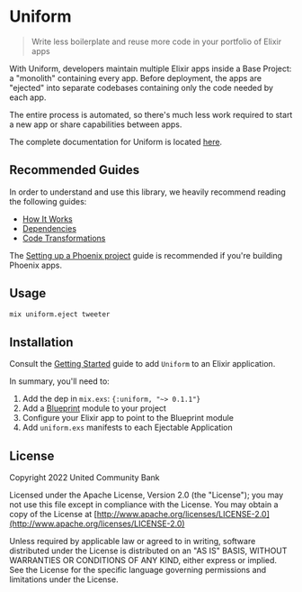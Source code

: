 # Uniform

> Write less boilerplate and reuse more code in your portfolio of Elixir apps

With Uniform, developers maintain multiple Elixir apps inside a Base Project: a
"monolith" containing every app. Before deployment, the apps are "ejected" into
separate codebases containing only the code needed by each app.

The entire process is automated, so there's much less work required to start a
new app or share capabilities between apps.

The complete documentation for Uniform is located
[here](https://hexdocs.pm/uniform/).

## Recommended Guides

In order to understand and use this library, we heavily recommend reading the
following guides:

- [How It Works](https://hexdocs.pm/uniform/how-it-works.html)
- [Dependencies](https://hexdocs.pm/uniform/dependencies.html)
- [Code Transformations](https://hexdocs.pm/uniform/code-transformations.html)

The [Setting up a Phoenix
project](https://hexdocs.pm/uniform/setting-up-a-phoenix-project.html) guide is
recommended if you're building Phoenix apps.

## Usage

```bash
mix uniform.eject tweeter
```

## Installation

Consult the [Getting Started](https://hexdocs.pm/uniform/getting-started.html)
guide to add `Uniform` to an Elixir application.

In summary, you'll need to:

1. Add the dep in `mix.exs`: `{:uniform, "~> 0.1.1"}`
2. Add a [Blueprint](https://hexdocs.pm/uniform/Uniform.Blueprint.html) module to your project
3. Configure your Elixir app to point to the Blueprint module
4. Add `uniform.exs` manifests to each Ejectable Application

## License

Copyright 2022 United Community Bank

Licensed under the Apache License, Version 2.0 (the "License"); you may not use
this file except in compliance with the License.  You may obtain a copy of the
License at [http://www.apache.org/licenses/LICENSE-2.0](http://www.apache.org/licenses/LICENSE-2.0)

Unless required by applicable law or agreed to in writing, software distributed
under the License is distributed on an "AS IS" BASIS, WITHOUT WARRANTIES OR
CONDITIONS OF ANY KIND, either express or implied.  See the License for the
specific language governing permissions and limitations under the License.
